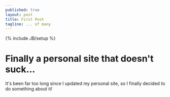 ```yaml
---
published: true
layout: post
title: First Post
tagline: ... of many
---
```


{% include JB/setup %}

# Finally a personal site that doesn't suck...

It's been far too long since I updated my personal site, so I finally decided to do something about it!
